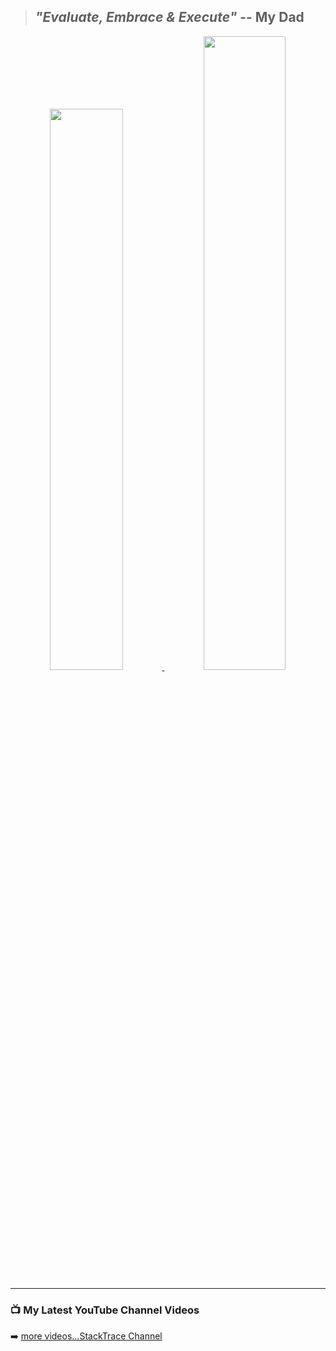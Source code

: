 

> ## *"Evaluate, Embrace & Execute"* -- My Dad

<div align="center">

<a href="https://github.com/naveenkendyala">
     <img width="48%" font="" src="https://github-readme-stats.vercel.app/api?username=naveenkendyala&count_private=true&show_icons=true&include_all_commits=true&line_height=35&hide=contribs,prs&theme=tokyonight" />
</a>
<a href="https://github.com/naveenkendyala">
     <img width="51%" src="https://github-readme-stats.vercel.app/api/top-langs/?username=naveenkendyala&hide=css,html&langs_count=6&layout=compact&theme=tokyonight&card_width=420" />
</a>

</div>


---

### 📺 My Latest YouTube Channel Videos
<!-- YOUTUBE:START -->
<!-- YOUTUBE:END -->
➡️ [more videos...StackTrace Channel](https://www.youtube.com/channel/UCS7nXaoZ1ujCKlSggkWeyhg)
